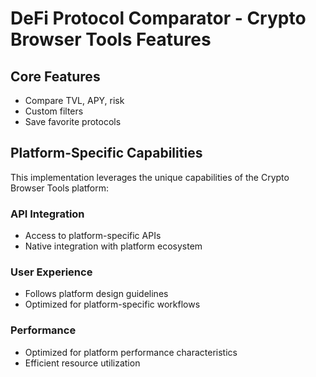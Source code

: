 # DeFi Protocol Comparator - Crypto Browser Tools Features

## Core Features
- Compare TVL, APY, risk
- Custom filters
- Save favorite protocols

## Platform-Specific Capabilities
This implementation leverages the unique capabilities of the Crypto Browser Tools platform:

### API Integration
- Access to platform-specific APIs
- Native integration with platform ecosystem

### User Experience
- Follows platform design guidelines
- Optimized for platform-specific workflows

### Performance
- Optimized for platform performance characteristics
- Efficient resource utilization
